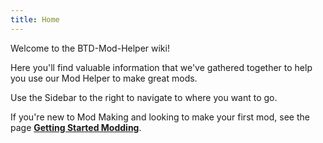 ```yaml
---
title: Home
---
```

Welcome to the BTD-Mod-Helper wiki!

Here you'll find valuable information that we've gathered together to help you use our Mod Helper to make great mods.

Use the Sidebar to the right to navigate to where you want to go.

If you're new to Mod Making and looking to make your first mod, see the page **[Getting Started Modding](/wiki/Getting-Started-Modding)**.